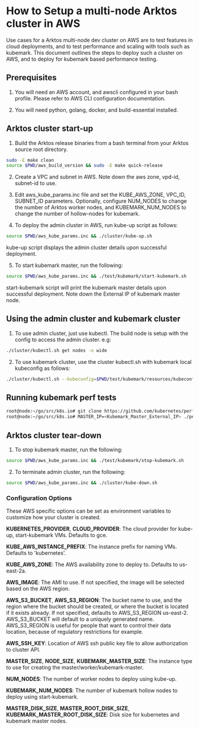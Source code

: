 # How to Setup a multi-node Arktos cluster in AWS

Use cases for a Arktos multi-node dev cluster on AWS are to test features in cloud deployments, and to test performance and scaling with tools such as kubemark. This document outlines the steps to deploy such a cluster on AWS, and to deploy for kubemark based performance testing.

## Prerequisites

1. You will need an AWS account, and awscli configured in your bash profile. Please refer to AWS CLI configuration documentation.

1. You will need python, golang, docker, and build-essential installed.

## Arktos cluster start-up

1. Build the Arktos release binaries from a bash terminal from your Arktos source root directory.
```bash
sudo -E make clean
source $PWD/aws_build_version && sudo -E make quick-release
```

2. Create a VPC and subnet in AWS. Note down the aws zone, vpd-id, subnet-id to use.

3. Edit aws_kube_params.inc file and set the KUBE_AWS_ZONE, VPC_ID, SUBNET_ID parameters. Optionally, configure NUM_NODES to change the number of Arktos worker nodes, and KUBEMARK_NUM_NODES to change the number of hollow-nodes for kubemark.

4. To deploy the admin cluster in AWS, run kube-up script as follows:
```bash
source $PWD/aws_kube_params.inc && ./cluster/kube-up.sh
```
kube-up script displays the admin cluster details upon successful deployment.

5. To start kubemark master, run the following:
```bash
source $PWD/aws_kube_params.inc && ./test/kubemark/start-kubemark.sh
```
start-kubemark script will print the kubemark master details upon successful deployment. Note down the External IP of kubemark master node.

## Using the admin cluster and kubemark cluster

1. To use admin cluster, just use kubectl. The build node is setup with the config to access the admin cluster. e.g:
```bash
./cluster/kubectl.sh get nodes -o wide
```

2. To use kubemark cluster, use the cluster kubectl.sh with kubemark local kubeconfig as follows:
```bash
./cluster/kubectl.sh --kubeconfig=$PWD/test/kubemark/resources/kubeconfig.kubemark get no
```

## Running kubemark perf tests
```bash
root@node:~/go/src/k8s.io# git clone https://github.com/kubernetes/perf-tests
root@node:~/go/src/k8s.io# MASTER_IP=<Kubemark_Master_External_IP> ./perf-tests/run-e2e.sh cluster-loader2 --provider=kubemark --report-dir=/tmp/perflogs/ --kubeconfig=<Repo_Root>/test/kubemark/resources/kubeconfig.kubemark --testconfig=testing/load/config.yaml
```

## Arktos cluster tear-down

1. To stop kubemark master, run the following:
```bash
source $PWD/aws_kube_params.inc && ./test/kubemark/stop-kubemark.sh
```

2. To terminate admin cluster, run the following:
```bash
source $PWD/aws_kube_params.inc && ./cluster/kube-down.sh
```

### Configuration Options

These AWS specific options can be set as environment variables to customize how your cluster is created.

**KUBERNETES_PROVIDER**, **CLOUD_PROVIDER**:
The cloud provider for kube-up, start-kubemark VMs. Defaults to gce.

**KUBE_AWS_INSTANCE_PREFIX**:
The instance prefix for naming VMs. Defaults to 'kubernetes'.

**KUBE_AWS_ZONE**:
The AWS availability zone to deploy to. Defaults to us-east-2a.

**AWS_IMAGE**:
The AMI to use. If not specified, the image will be selected based on the AWS region.

**AWS_S3_BUCKET**, **AWS_S3_REGION**:
The bucket name to use, and the region where the bucket should be created, or where the bucket is located if it exists already.
If not specified, defaults to AWS_S3_REGION us-east-2. AWS_S3_BUCKET will default to a uniquely generated name.
AWS_S3_REGION is useful for people that want to control their data location, because of regulatory restrictions for example.

**AWS_SSH_KEY**:
Location of AWS ssh public key file to allow authorization to cluster API.

**MASTER_SIZE**, **NODE_SIZE**, **KUBEMARK_MASTER_SIZE**:
The instance type to use for creating the master/worker/kubemark-master.

**NUM_NODES**:
The number of worker nodes to deploy using kube-up.

**KUBEMARK_NUM_NODES**:
The number of kubemark hollow nodes to deploy using start-kubemark.

**MASTER_DISK_SIZE**, **MASTER_ROOT_DISK_SIZE**, **KUBEMARK_MASTER_ROOT_DISK_SIZE**:
Disk size for kubernetes and kubemark master nodes.
